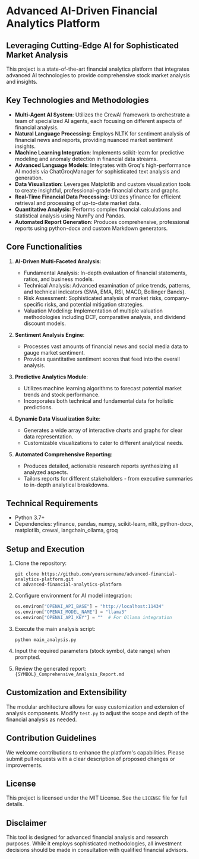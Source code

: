 # Advanced AI-Driven Financial Analytics Platform

## Leveraging Cutting-Edge AI for Sophisticated Market Analysis

This project is a state-of-the-art financial analytics platform that integrates advanced AI technologies to provide comprehensive stock market analysis and insights.

## Key Technologies and Methodologies

- **Multi-Agent AI System**: Utilizes the CrewAI framework to orchestrate a team of specialized AI agents, each focusing on different aspects of financial analysis.
- **Natural Language Processing**: Employs NLTK for sentiment analysis of financial news and reports, providing nuanced market sentiment insights.
- **Machine Learning Integration**: Implements scikit-learn for predictive modeling and anomaly detection in financial data streams.
- **Advanced Language Models**: Integrates with Groq's high-performance AI models via ChatGroqManager for sophisticated text analysis and generation.
- **Data Visualization**: Leverages Matplotlib and custom visualization tools to create insightful, professional-grade financial charts and graphs.
- **Real-Time Financial Data Processing**: Utilizes yfinance for efficient retrieval and processing of up-to-date market data.
- **Quantitative Analysis**: Performs complex financial calculations and statistical analysis using NumPy and Pandas.
- **Automated Report Generation**: Produces comprehensive, professional reports using python-docx and custom Markdown generators.

## Core Functionalities

1. **AI-Driven Multi-Faceted Analysis**: 
   - Fundamental Analysis: In-depth evaluation of financial statements, ratios, and business models.
   - Technical Analysis: Advanced examination of price trends, patterns, and technical indicators (SMA, EMA, RSI, MACD, Bollinger Bands).
   - Risk Assessment: Sophisticated analysis of market risks, company-specific risks, and potential mitigation strategies.
   - Valuation Modeling: Implementation of multiple valuation methodologies including DCF, comparative analysis, and dividend discount models.

2. **Sentiment Analysis Engine**: 
   - Processes vast amounts of financial news and social media data to gauge market sentiment.
   - Provides quantitative sentiment scores that feed into the overall analysis.

3. **Predictive Analytics Module**: 
   - Utilizes machine learning algorithms to forecast potential market trends and stock performance.
   - Incorporates both technical and fundamental data for holistic predictions.

4. **Dynamic Data Visualization Suite**: 
   - Generates a wide array of interactive charts and graphs for clear data representation.
   - Customizable visualizations to cater to different analytical needs.

5. **Automated Comprehensive Reporting**: 
   - Produces detailed, actionable research reports synthesizing all analyzed aspects.
   - Tailors reports for different stakeholders - from executive summaries to in-depth analytical breakdowns.

## Technical Requirements

- Python 3.7+
- Dependencies: yfinance, pandas, numpy, scikit-learn, nltk, python-docx, matplotlib, crewai, langchain_ollama, groq

## Setup and Execution

1. Clone the repository:
   ```
   git clone https://github.com/yourusername/advanced-financial-analytics-platform.git
   cd advanced-financial-analytics-platform
   ```


2. Configure environment for AI model integration:
   ```python
   os.environ["OPENAI_API_BASE"] = "http://localhost:11434"
   os.environ["OPENAI_MODEL_NAME"] = "llama3"
   os.environ["OPENAI_API_KEY"] = ""  # For Ollama integration
   ```

3. Execute the main analysis script:
   ```
   python main_analysis.py
   ```

4. Input the required parameters (stock symbol, date range) when prompted.

5. Review the generated report: `{SYMBOL}_Comprehensive_Analysis_Report.md`

## Customization and Extensibility

The modular architecture allows for easy customization and extension of analysis components. Modify `test.py` to adjust the scope and depth of the financial analysis as needed.

## Contribution Guidelines

We welcome contributions to enhance the platform's capabilities. Please submit pull requests with a clear description of proposed changes or improvements.

## License

This project is licensed under the MIT License. See the `LICENSE` file for full details.

## Disclaimer

This tool is designed for advanced financial analysis and research purposes. While it employs sophisticated methodologies, all investment decisions should be made in consultation with qualified financial advisors.